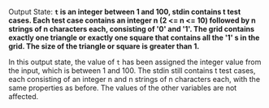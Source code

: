 Output State: **`t` is an integer between 1 and 100, stdin contains t test cases. Each test case contains an integer n (2 <= n <= 10) followed by n strings of n characters each, consisting of '0' and '1'. The grid contains exactly one triangle or exactly one square that contains all the '1' s in the grid. The size of the triangle or square is greater than 1.**

In this output state, the value of `t` has been assigned the integer value from the input, which is between 1 and 100. The stdin still contains t test cases, each consisting of an integer n and n strings of n characters each, with the same properties as before. The values of the other variables are not affected.